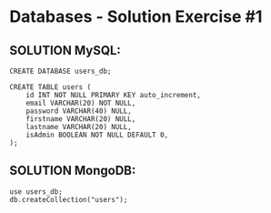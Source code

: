 # Databases - Solution Exercise #1

## SOLUTION MySQL:

    CREATE DATABASE users_db;

    CREATE TABLE users (
        id INT NOT NULL PRIMARY KEY auto_increment,
        email VARCHAR(20) NOT NULL,
        password VARCHAR(40) NULL,
        firstname VARCHAR(20) NULL,
        lastname VARCHAR(20) NULL,
        isAdmin BOOLEAN NOT NULL DEFAULT 0,
    );


## SOLUTION MongoDB:

    use users_db;
    db.createCollection("users");
